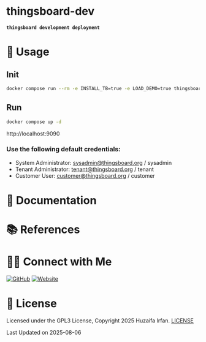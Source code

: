 # thingsboard-dev
**`thingsboard development deployment`**

<!-- •[Link](#)

<hr>

## 🎬 Demo

[▶️![Demo](https://img.youtube.com/vi/video_id/maxresdefault.jpg)](https://www.youtube.com/watch?v=video_id)


hqdefault

![overview](overview.drawio.png)

-->


# 🚀 Usage

## Init

```sh
docker compose run --rm -e INSTALL_TB=true -e LOAD_DEMO=true thingsboard-ce
```

## Run

```sh
docker compose up -d
```

http://localhost:9090

### Use the following default credentials:

- System Administrator: sysadmin@thingsboard.org / sysadmin
- Tenant Administrator: tenant@thingsboard.org / tenant
- Customer User: customer@thingsboard.org / customer

# 📝 Documentation

# 📚 References


# 🤝🏻 Connect with Me

[![GitHub](https://img.shields.io/badge/Github-%23222.svg?style=for-the-badge&logo=github&logoColor=white)](https://github.com/HuzaifaIrfan/)
[![Website](https://img.shields.io/badge/Website-%23222.svg?style=for-the-badge&logo=google-chrome&logoColor==%234285F4)](https://www.huzaifairfan.com)

# 📜 License

Licensed under the GPL3 License, Copyright 2025 Huzaifa Irfan. [LICENSE](LICENSE)

Last Updated on 2025-08-06
